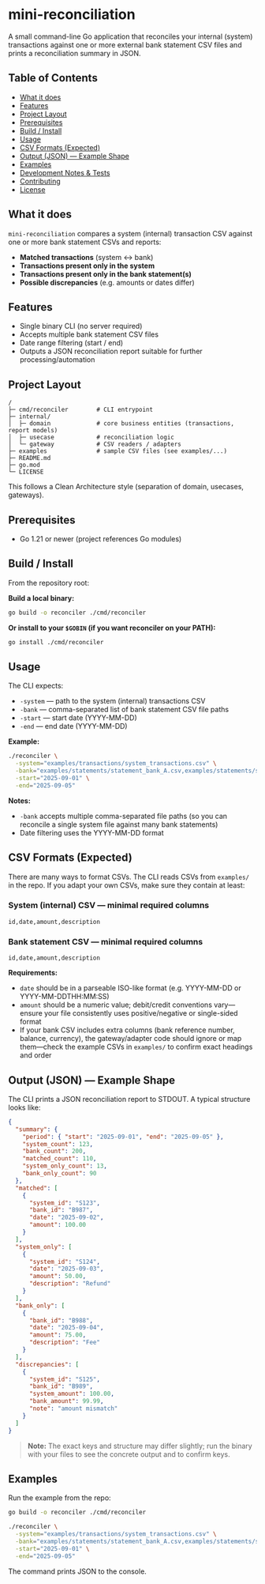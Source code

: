 # mini-reconciliation

A small command-line Go application that reconciles your internal (system) transactions against one or more external bank statement CSV files and prints a reconciliation summary in JSON.

## Table of Contents

- [What it does](#what-it-does)
- [Features](#features)
- [Project Layout](#project-layout)
- [Prerequisites](#prerequisites)
- [Build / Install](#build--install)
- [Usage](#usage)
- [CSV Formats (Expected)](#csv-formats-expected)
- [Output (JSON) — Example Shape](#output-json--example-shape)
- [Examples](#examples)
- [Development Notes & Tests](#development-notes--tests)
- [Contributing](#contributing)
- [License](#license)

## What it does

`mini-reconciliation` compares a system (internal) transaction CSV against one or more bank statement CSVs and reports:

- **Matched transactions** (system ↔ bank)
- **Transactions present only in the system**
- **Transactions present only in the bank statement(s)**
- **Possible discrepancies** (e.g. amounts or dates differ)

## Features

- Single binary CLI (no server required)
- Accepts multiple bank statement CSV files
- Date range filtering (start / end)
- Outputs a JSON reconciliation report suitable for further processing/automation

## Project Layout

```
/
├─ cmd/reconciler        # CLI entrypoint
├─ internal/
│  ├─ domain             # core business entities (transactions, report models)
│  ├─ usecase            # reconciliation logic
│  └─ gateway            # CSV readers / adapters
├─ examples              # sample CSV files (see examples/...)
├─ README.md
├─ go.mod
└─ LICENSE
```

This follows a Clean Architecture style (separation of domain, usecases, gateways).

## Prerequisites

- Go 1.21 or newer (project references Go modules)

## Build / Install

From the repository root:

**Build a local binary:**
```bash
go build -o reconciler ./cmd/reconciler
```

**Or install to your `$GOBIN` (if you want reconciler on your PATH):**
```bash
go install ./cmd/reconciler
```

## Usage

The CLI expects:

- `-system` — path to the system (internal) transactions CSV
- `-bank` — comma-separated list of bank statement CSV file paths
- `-start` — start date (YYYY-MM-DD)
- `-end` — end date (YYYY-MM-DD)

**Example:**
```bash
./reconciler \
  -system="examples/transactions/system_transactions.csv" \
  -bank="examples/statements/statement_bank_A.csv,examples/statements/statement_bank_B.csv" \
  -start="2025-09-01" \
  -end="2025-09-05"
```

**Notes:**
- `-bank` accepts multiple comma-separated file paths (so you can reconcile a single system file against many bank statements)
- Date filtering uses the YYYY-MM-DD format

## CSV Formats (Expected)

There are many ways to format CSVs. The CLI reads CSVs from `examples/` in the repo. If you adapt your own CSVs, make sure they contain at least:

### System (internal) CSV — minimal required columns
```csv
id,date,amount,description
```

### Bank statement CSV — minimal required columns
```csv
id,date,amount,description
```

**Requirements:**
- `date` should be in a parseable ISO-like format (e.g. YYYY-MM-DD or YYYY-MM-DDTHH:MM:SS)
- `amount` should be a numeric value; debit/credit conventions vary—ensure your file consistently uses positive/negative or single-sided format
- If your bank CSV includes extra columns (bank reference number, balance, currency), the gateway/adapter code should ignore or map them—check the example CSVs in `examples/` to confirm exact headings and order

## Output (JSON) — Example Shape

The CLI prints a JSON reconciliation report to STDOUT. A typical structure looks like:

```json
{
  "summary": {
    "period": { "start": "2025-09-01", "end": "2025-09-05" },
    "system_count": 123,
    "bank_count": 200,
    "matched_count": 110,
    "system_only_count": 13,
    "bank_only_count": 90
  },
  "matched": [
    { 
      "system_id": "S123", 
      "bank_id": "B987", 
      "date": "2025-09-02", 
      "amount": 100.00 
    }
  ],
  "system_only": [
    { 
      "system_id": "S124", 
      "date": "2025-09-03", 
      "amount": 50.00, 
      "description": "Refund" 
    }
  ],
  "bank_only": [
    { 
      "bank_id": "B988", 
      "date": "2025-09-04", 
      "amount": 75.00, 
      "description": "Fee" 
    }
  ],
  "discrepancies": [
    { 
      "system_id": "S125", 
      "bank_id": "B989", 
      "system_amount": 100.00, 
      "bank_amount": 99.99, 
      "note": "amount mismatch" 
    }
  ]
}
```

> **Note:** The exact keys and structure may differ slightly; run the binary with your files to see the concrete output and to confirm keys.

## Examples

Run the example from the repo:

```bash
go build -o reconciler ./cmd/reconciler

./reconciler \
  -system="examples/transactions/system_transactions.csv" \
  -bank="examples/statements/statement_bank_A.csv,examples/statements/statement_bank_B.csv" \
  -start="2025-09-01" \
  -end="2025-09-05"
```

The command prints JSON to the console.